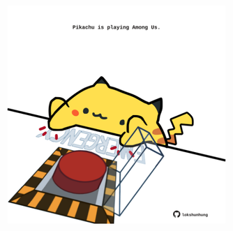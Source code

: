 <!-- built at 22/01/2023, 04:01:04 UTC -->
<p align="center">
  <img width="500" height="500" src="./ReadmeImage.svg">
</p>
